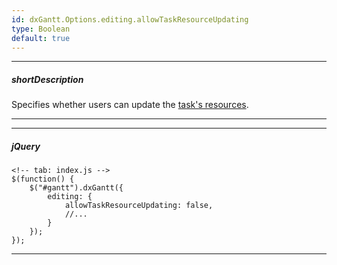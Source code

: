 ```yaml
---
id: dxGantt.Options.editing.allowTaskResourceUpdating
type: Boolean
default: true
---
```

---
##### shortDescription
Specifies whether users can update the [task's resources](/api-reference/10%20UI%20Widgets/dxGantt/1%20Configuration/resources '{basewidgetpath}/Configuration/#resources').

---

---
##### jQuery

    <!-- tab: index.js -->
    $(function() {
        $("#gantt").dxGantt({
            editing: {
                allowTaskResourceUpdating: false, 
                //...
            }
        });
    }); 

---
